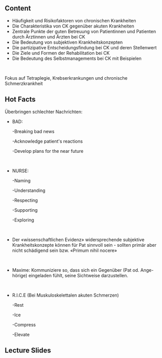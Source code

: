 ## Content

- Häufigkeit und Risikofaktoren von chronischen Krankheiten
- Die Charakteristika von CK gegenüber akuten Krankheiten
- Zentrale Punkte der guten Betreuung von Patientinnen und Patienten durch Ärztinnen und Ärzten bei CK
- Die Bedeutung von subjektiven Krankheitskonzepten
- Die partizipative Entscheidungsfindung bei CK und deren Stellenwert
- Die Ziele und Formen der Rehabilitation bei CK
- Die Bedeutung des Selbstmanagements bei CK mit Beispielen

</br>

Fokus auf Tetraplegie, Krebserkrankungen und chronische Schmerzkrankheit

## Hot Facts

Überbringen schlechter Nachrichten:

- BAD:

  -Breaking bad news

  -Acknowledge patient's reactions

  -Develop plans for the near future

</br>

- NURSE:

  -Naming

  -Understanding

  -Respecting

  -Supporting

  -Exploring

</br>

- Der «wissenschaftlichen Evidenz» widersprechende subjektive 
  Krankheitskonzepte können für Pat sinnvoll sein - sollten primär 
  aber nicht schädigend sein bzw. «Primum nihil nocere»

</br>

- Maxime: Kommuniziere so, dass sich ein Gegenüber (Pat od. Ange-
  hörige) eingeladen fühlt, seine Sichtweise darzustellen.

</br>

- R.I.C.E (Bei Muskuloskelettalen akuten Schmerzen)

  -Rest

  -Ice

  -Compress

  -Elevate

## Lecture Slides

